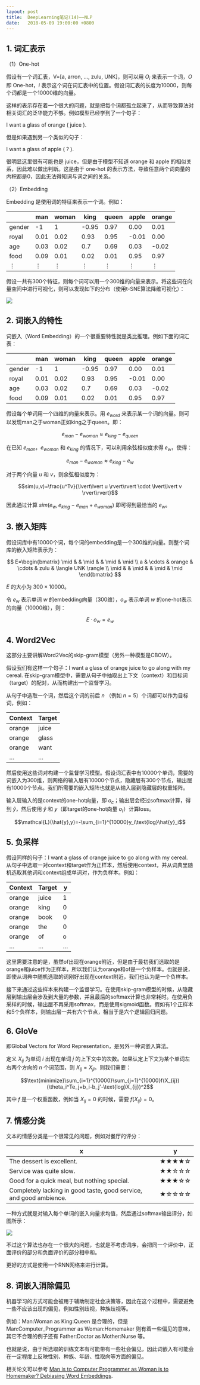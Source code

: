 ```yaml
---
layout: post
title:  DeepLearning笔记(14)——NLP
date:   2018-05-09 19:00:00 +0800
---
```


## 1. 词汇表示

（1）One-hot

假设有一个词汇表，V=[a, arron, ..., zulu, UNK]，则可以用 $O_i$ 来表示一个词，$O$ 即 One-hot，$i$ 表示这个词在词汇表中的位置。假设词汇表的长度为10000，则每个词都是一个10000维的向量。

这样的表示存在着一个很大的问题，就是把每个词都孤立起来了，从而导致算法对相关词汇的泛华能力不够。例如模型已经学到了一个句子：

I want a glass of orange ( juice ).

但是如果遇到另一个类似的句子：

I want a glass of apple ( ? ).

很明显这里很有可能也是 juice，但是由于模型不知道 orange 和 apple 的相似关系，因此难以做出判断。这是由于 one-hot 的表示方法，导致任意两个词向量的内积都是0，因此无法得知词与词之间的关系。

（2）Embedding

Embedding 是使用词的特征来表示一个词。例如：

<table>
    <thead>
        <tr>
            <th></th>
            <th>man</th>
            <th>woman</th>
            <th>king</th>
            <th>queen</th>
            <th>apple</th>
            <th>orange</th>
        </tr>
    </thead>
    <tbody>
        <tr>
            <td>gender</td>
            <td>-1</td>
            <td>1</td>
            <td>-0.95</td>
            <td>0.97</td>
            <td>0.00</td>
            <td>0.01</td>
        </tr>
        <tr>
            <td>royal</td>
            <td>0.01</td>
            <td>0.02</td>
            <td>0.93</td>
            <td>0.95</td>
            <td>-0.01</td>
            <td>0.00</td>
        </tr>
        <tr>
            <td>age</td>
            <td>0.03</td>
            <td>0.02</td>
            <td>0.7</td>
            <td>0.69</td>
            <td>0.03</td>
            <td>-0.02</td>
        </tr>
        <tr>
            <td>food</td>
            <td>0.09</td>
            <td>0.01</td>
            <td>0.02</td>
            <td>0.01</td>
            <td>0.95</td>
            <td>0.97</td>
        </tr>
        <tr>
            <td>⋮</td>
            <td>⋮</td>
            <td>⋮</td>
            <td>⋮</td>
            <td>⋮</td>
            <td>⋮</td>
            <td>⋮</td>
        </tr>
    </tbody>
</table>

假设一共有300个特征，则每个词可以用一个300维的向量来表示。将这些词在向量空间中进行可视化，则可以发现如下的分布（使用t-SNE算法降维可视化）：

![]({{site.baseurl}}/images/deeplearning/14-1.png)

## 2. 词嵌入的特性

词嵌入（Word Embedding）的一个很重要特性就是类比推理。例如下面的词汇表：

<table>
    <thead>
        <tr>
            <th></th>
            <th>man</th>
            <th>woman</th>
            <th>king</th>
            <th>queen</th>
            <th>apple</th>
            <th>orange</th>
        </tr>
    </thead>
    <tbody>
        <tr>
            <td>gender</td>
            <td>-1</td>
            <td>1</td>
            <td>-0.95</td>
            <td>0.97</td>
            <td>0.00</td>
            <td>0.01</td>
        </tr>
        <tr>
            <td>royal</td>
            <td>0.01</td>
            <td>0.02</td>
            <td>0.93</td>
            <td>0.95</td>
            <td>-0.01</td>
            <td>0.00</td>
        </tr>
        <tr>
            <td>age</td>
            <td>0.03</td>
            <td>0.02</td>
            <td>0.7</td>
            <td>0.69</td>
            <td>0.03</td>
            <td>-0.02</td>
        </tr>
        <tr>
            <td>food</td>
            <td>0.09</td>
            <td>0.01</td>
            <td>0.02</td>
            <td>0.01</td>
            <td>0.95</td>
            <td>0.97</td>
        </tr>
    </tbody>
</table>

假设每个单词用一个四维的向量来表示。用 $e_{word}$ 来表示某一个词的向量。则可以发现man之于woman正如king之于queen。即：

$$e_{man}-e_{woman} \approx e_{king}-e_{queen}$$

在已知 $e_{man}$，$e_{woman}$ 和 $e_{king}$ 的情况下，可以利用余弦相似度求得 $e_w$，使得：

$$e_{man}-e_{woman} \approx e_{king}-e_w$$

对于两个向量 $u$ 和 $v$，则余弦相似度为：

$$sim(u,v)=\frac{u^Tv}{\lvert\lvert u \rvert\rvert \cdot \lvert\lvert v \rvert\rvert}$$

因此通过计算 $sim(e_w,e_{king}-e_{man}+e_{woman})$ 即可得到最恰当的 $e_w$。

## 3. 嵌入矩阵

假设词库中有10000个词，每个词的embedding是一个300维的向量。则整个词库的嵌入矩阵表示为：

$$
E=\begin{bmatrix}
\mid & & \mid & & \mid & \mid \\
a & \cdots & orange & \cdots & zulu & \langle UNK \rangle \\
\mid & & \mid & & \mid & \mid
\end{bmatrix}
$$

$E$ 的大小为 $300\times10000$。

令 $e_w$ 表示单词 $w$ 的embedding向量（300维），$o_w$ 表示单词 $w$ 的one-hot表示的向量（10000维），则：

$$E \cdot o_w=e_w$$

## 4. Word2Vec

这部分主要讲解Word2Vec的skip-gram模型（另外一种模型是CBOW）。

假设我们有这样一个句子：I want a glass of orange juice to go along with my cereal. 在skip-gram模型中，需要从句子中抽取出上下文（context）和目标词（target）的配对，从而构建出一个监督学习。

从句子中选取一个词，然后这个词的前后 $n$ （例如 $n=5$）个词都可以作为目标词，例如：

<table>
	<thead>
		<tr>
			<th>Context</th>
			<th>Target</th>
		</tr>
	</thead>
	<tbody>
		<tr>
			<td>orange</td>
			<td>juice</td>
		</tr>
		<tr>
			<td>orange</td>
			<td>glass</td>
		</tr>
		<tr>
			<td>orange</td>
			<td>want</td>
		</tr>
		<tr>
			<td>…</td>
			<td>…</td>
		</tr>
	</tbody>
</table>

然后使用这些词对构建一个监督学习模型。假设词汇表中有10000个单词，需要的词嵌入为300维，则网络的输入层有10000个节点，隐藏层有300个节点，输出层有10000个节点。我们所需要的嵌入矩阵也就是从输入层到隐藏层的权重矩阵。

输入层输入的是context的one-hot向量，即 $o_c$；输出层会经过softmax计算，得到 $\hat{y}$，然后使用 $\hat{y}$ 和 $y$（即target的one-hot向量 $o_t$）计算loss。

$$\mathcal{L}(\hat{y},y)=-\sum_{i=1}^{10000}y_i\text{log}\hat{y}_i$$

## 5. 负采样

假设同样的句子：I want a glass of orange juice to go along with my cereal. 从句子中选取一对context和target作为正样本，然后使用context，并从词典里随机选取其他词和context组成单词对，作为负样本。例如：

<table>
	<thead>
		<tr>
			<th>Context</th>
			<th>Target</th>
			<th>y</th>
		</tr>
	</thead>
	<tbody>
		<tr>
			<td>orange</td>
			<td>juice</td>
			<td>1</td>
		</tr>
		<tr>
			<td>orange</td>
			<td>king</td>
			<td>0</td>
		</tr>
		<tr>
			<td>orange</td>
			<td>book</td>
			<td>0</td>
		</tr>
		<tr>
			<td>orange</td>
			<td>the</td>
			<td>0</td>
		</tr>
		<tr>
			<td>orange</td>
			<td>of</td>
			<td>o</td>
		</tr>
		<tr>
			<td>…</td>
			<td>…</td>
			<td>…</td>
		</tr>
	</tbody>
</table>

这里需要注意的是，虽然of出现在orange附近，但是由于最初我们选取的是orange和juice作为正样本，所以我们认为orange和of是一个负样本。也就是说，即使从词典中随机选取的词刚好出现在context附近，我们也认为是一个负样本。

接下来通过这些样本来构建一个监督学习。在使用skip-gram模型的时候，从隐藏层到输出层会涉及到大量的参数，并且最后的softmax计算也非常耗时。在使用负采样的时候，输出层不再采用softmax，而是使用sigmoid函数。假如有1个正样本和5个负样本，则输出层一共有六个节点，相当于是六个逻辑回归问题。

## 6. GloVe

即Global Vectors for Word Representation，是另外一种词嵌入算法。

定义 $X_{ij}$ 为单词 $i$ 出现在单词 $j$ 的上下文中的次数。如果认定上下文为某个单词左右两个方向的 $n$ 个词范围，则 $X_{ij}=X_{ji}$。则我们需要：

$$\text{minimize}\sum_{i=1}^{10000}\sum_{j=1}^{10000}f(X_{ij})(\theta_i^Te_j+b_i-b_j'-\text{log}X_{ij})^2$$

其中 $f$ 是一个权重函数，例如当 $X_{ij}=0$ 的时候，需要 $f(X_{ij})=0$。

## 7. 情感分类

文本的情感分类是一个很常见的问题，例如对餐厅的评分：

<table>
	<thead>
		<tr>
			<th>x</th>
			<th>y</th>
		</tr>
	</thead>
	<tbody>
		<tr>
			<td>The dessert is excellent.</td>
			<td>★★★★☆</td>
		</tr>
		<tr>
			<td>Service was quite slow.</td>
			<td>★★☆☆☆</td>
		</tr>
		<tr>
			<td>Good for a quick meal, but nothing special.</td>
			<td>★★★☆☆</td>
		</tr>
		<tr>
			<td>Completely lacking in good taste, good service, and good ambience.</td>
			<td>★☆☆☆☆</td>
		</tr>
	</tbody>
</table>

一种方式就是对输入每个单词的嵌入向量求均值，然后通过softmax输出评分，如图所示：

![]({{site.baseurl}}/images/deeplearning/14-2.png)

不过这个算法也存在一个很大的问题，也就是不考虑词序，会把同一个评价中，正面评价的部分和负面评价的部分相中和。

更好的方式是使用一个RNN网络来进行计算。

## 8. 词嵌入消除偏见

机器学习的方式可能会被用于辅助制定社会决策等，因此在这个过程中，需要避免一些不应该出现的偏见，例如性别歧视，种族歧视等。

例如：Man:Woman as King:Queen 是合理的，但是 Man:Computer_Programmer as Woman:Homemaker 则有着一些偏见的意味，其它不合理的例子还有 Father:Doctor as Mother:Nurse 等。

也就是说，由于所选取的训练文本有可能带有一些社会偏见，因此词嵌入有可能会在一定程度上反映性别、种族、年龄、性取向等方面的偏见。

相关论文可以参考 [Man is to Computer Programmer as Woman is to Homemaker? Debiasing Word Embeddings](https://arxiv.org/abs/1607.06520).
